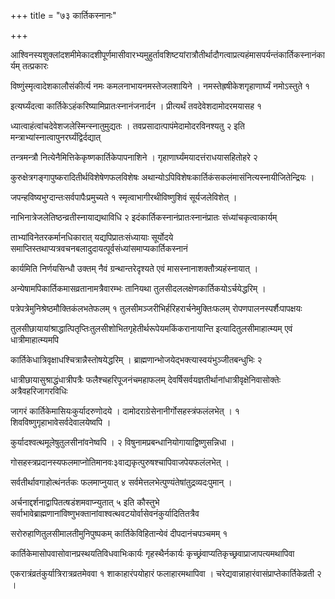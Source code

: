 +++
title = "७३ कार्तिकस्नानः"

+++

आश्विनस्यशुक्लांदशमीमेकादशीपूर्णमासीवारभ्यमुहुर्तावशिष्टयांरात्रौतीर्थादौगत्वाप्रत्यहंमासपर्यन्तंकार्तिकस्नानंकार्यम् तत्प्रकारः

विष्णुंस्मृत्वादेशकालौसंकीर्त्य नमः कमलनाभायनमस्तेजलशायिने । नमस्तेह्रषीकेशगृहाणार्घ्यं नमोऽस्तुते १

इत्यर्घ्यंदत्वा कार्तिकेऽहंकरिष्यामिप्रातःस्नानंजनार्दन । प्रीत्यर्थं तवदेवेशदामोदरमयासह १

ध्यात्वाहंत्वांचदेवेशजलेस्मिन्स्नातुमुद्यतः । तवप्रसादात्पापंमेदामोदरविनश्यतु २ इति मन्त्राभ्यांस्नात्वापुनरर्घ्यंद्विर्दद्यात्

तन्त्रमन्त्रौ नित्येनैमित्तिकेकृष्णकार्तिकेपापनाशिने । गृहाणार्घ्यंमयादत्तंराधयासहितोहरे २

कुरुक्षेत्रगङ्गापुष्करादितीर्थविशेषेणफलविशेषः अथान्योऽपिविशेषःकार्तिकंसकलंमासंनित्यस्नायीजितेन्द्रियः ।

जपन्हविष्यभुग्दान्तःसर्वपापैःप्रमुच्यते १ स्मृत्वाभागीरथीविष्णुशिवं सूर्यजलेविशेत् ।

नाभिनात्रेजलेतिष्ठन्व्रतीस्नायाद्यथाविधि २ इदंकार्तिकस्नानंप्रातःस्नानंप्रातः संध्यांचकृत्वाकार्यम्

ताभ्यांविनेतरकर्मानधिकारात् यद्यपिप्रातःसंध्यायाः सूर्योदये समाप्तिस्तथाप्यत्रवचनबलादुदायत्पूर्वसंध्यांसमाप्यकार्तिकस्नानं

कार्यमिति निर्णयसिन्धौ उक्तम् नैवं ग्रन्थान्तरेदृश्यते एवं मासस्नानाशक्तौत्र्यहंस्नायात् ।

अन्येषामपिकार्तिकमासव्रतानामत्रैवारम्भः तानियथा तुलसीदललक्षेणकार्तिकयोऽर्चयेद्धरिम् ।

पत्रेपत्रेमुनिश्रेष्ठमौक्तिकंलभतेफलम् १ तुलसीमञ्जरीभिर्हरिहरार्चनेमुक्तिःफलम् रोपणपालनस्पर्शैःपापक्षयः

तुलसीछायायांश्राद्धात्पितृप्तिःतुलसीशोभितगृहेतीर्थरूपेयमकिंकरानायान्ति इत्यादितुलसीमाहात्म्यम् एवं धात्रीमाहात्म्यमपि

कार्तिकेधात्रिवृक्षाधश्चित्रान्नैस्तोषयेद्धरिम् । ब्राह्मणान्भोजयेद्भक्त्यास्वयंभुञ्जीतबन्धुभिः २

धात्रीछायासुश्राद्धंधात्रीपत्रैः फलैश्चहरिपूजनंचमहाफलम् देवर्षिसर्वयज्ञतीर्थानांधात्रीवृक्षेनिवासोक्तेः अत्रैवहरिजागरविधिः

जागरं कार्तिकेमासियःकुर्यादरुणोदये । दामोदराग्रेसेनानीर्गोसहस्त्रंफलंलभेत् । १ शिवविष्णुगृहाभावेसर्वदेवालयेष्वपि ।

कुर्यादश्वत्थमूलेषुतुलसीनांवनेष्वपि । २ विषुनामप्रबन्धानियोगायाद्विष्णुसन्निधा ।

गोसहस्त्रप्रदानस्यफलमाप्नोतिमानवः३वाद्यकृत्पुरुषश्चापिवाजपेयफलंलभेत् ।

सर्वतीर्थावगाहोत्थंनर्तकः फलमाप्नुयात् ४ सर्वमेत्तलभेत्पुण्यंतेषांतुद्रव्यदःपुमान् ।

अर्चनाद्दर्शनाद्वापितत्षडंशमवाप्न्युतात् ५ इति कौस्तुभे सर्वाभावेब्राह्मणानांविष्णुभक्तानांवाश्वत्थवटयोर्वासेवनंकुर्यादितितत्रैव

सरोरुहाणितुलसीमालतीमुनिपुष्पकम् कार्तिकेविहितान्येवं दीपदानंचपञ्चमम् १

कार्तिकेमासोपवासोवानप्रस्थयतिविधवाभिःकार्यः गृहस्थैर्नकार्यः कृच्छ्रंवाप्यतिकृच्छ्रवाप्राजापत्यमथापिवा

एकरात्रंव्रतंकुर्यात्रिरात्रव्रतमेववा १ शाकाहारंपयोहारं फलाहारमथापिवा । चरेद्यवान्नाहारंवासंप्राप्तेकार्तिकेव्रती २ ।
